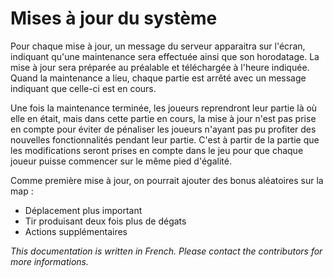 # Mises à jour du système

Pour chaque mise à jour, un message du serveur apparaitra sur l'écran, indiquant qu'une maintenance sera effectuée ainsi que son horodatage. La mise à jour sera préparée au préalable et téléchargée à l'heure indiquée. Quand la maintenance a lieu, chaque partie est arrêté avec un message indiquant que celle-ci est en cours.

Une fois la maintenance terminée, les joueurs reprendront leur partie là où elle en était, mais dans cette partie en cours, la mise à jour n'est pas prise en compte pour éviter de pénaliser les joueurs n'ayant pas pu profiter des nouvelles fonctionnalités pendant leur partie. C'est à partir de la partie que les modifications seront prises en compte dans le jeu pour que chaque joueur puisse commencer sur le même pied d'égalité.

Comme première mise à jour, on pourrait ajouter des bonus aléatoires sur la map :
- Déplacement plus important
- Tir produisant deux fois plus de dégats
- Actions supplémentaires

*This documentation is written in French. 
Please contact the contributors for more informations.*
